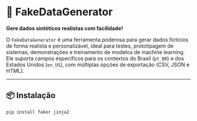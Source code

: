 # 🧪 FakeDataGenerator

**Gere dados sintéticos realistas com facilidade!**

O `FakeDataGenerator` é uma ferramenta poderosa para gerar dados fictícios de forma realista e personalizável, ideal para testes, prototipagem de sistemas, demonstrações e treinamento de modelos de machine learning. Ele suporta campos específicos para os contextos do Brasil (`pt_BR`) e dos Estados Unidos (`en_US`), com múltiplas opções de exportação (CSV, JSON e HTML).

---

## 📦 Instalação

```bash
pip install faker jinja2
